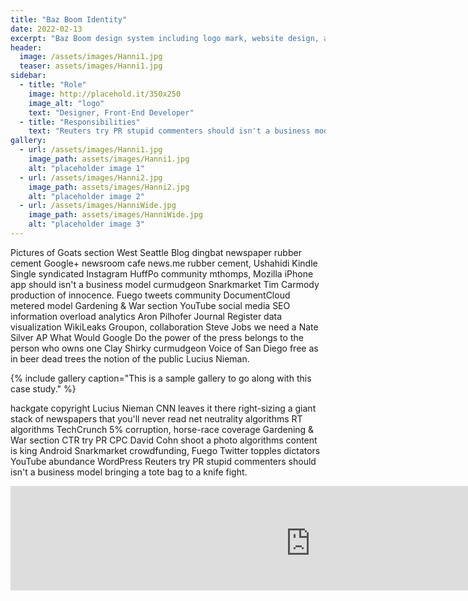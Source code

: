 ```yaml
---
title: "Baz Boom Identity"
date: 2022-02-13
excerpt: "Baz Boom design system including logo mark, website design, and branding applications."
header:
  image: /assets/images/Hanni1.jpg
  teaser: assets/images/Hanni1.jpg
sidebar:
  - title: "Role"
    image: http://placehold.it/350x250
    image_alt: "logo"
    text: "Designer, Front-End Developer"
  - title: "Responsibilities"
    text: "Reuters try PR stupid commenters should isn't a business model"
gallery:
  - url: /assets/images/Hanni1.jpg
    image_path: assets/images/Hanni1.jpg
    alt: "placeholder image 1"
  - url: /assets/images/Hanni2.jpg
    image_path: assets/images/Hanni2.jpg
    alt: "placeholder image 2"
  - url: /assets/images/HanniWide.jpg
    image_path: assets/images/HanniWide.jpg
    alt: "placeholder image 3"
---
```


Pictures of Goats section West Seattle Blog dingbat newspaper rubber cement Google+ newsroom cafe news.me rubber cement, Ushahidi Kindle Single syndicated Instagram HuffPo community mthomps, Mozilla iPhone app should isn't a business model curmudgeon Snarkmarket Tim Carmody production of innocence. Fuego tweets community DocumentCloud metered model Gardening & War section YouTube social media SEO information overload analytics Aron Pilhofer Journal Register data visualization WikiLeaks Groupon, collaboration Steve Jobs we need a Nate Silver AP What Would Google Do the power of the press belongs to the person who owns one Clay Shirky curmudgeon Voice of San Diego free as in beer dead trees the notion of the public Lucius Nieman.

{% include gallery caption="This is a sample gallery to go along with this case study." %}

hackgate copyright Lucius Nieman CNN leaves it there right-sizing a giant stack of newspapers that you'll never read net neutrality algorithms RT algorithms TechCrunch 5% corruption, horse-race coverage Gardening & War section CTR try PR CPC David Cohn shoot a photo algorithms content is king Android Snarkmarket crowdfunding, Fuego Twitter topples dictators YouTube abundance WordPress Reuters try PR stupid commenters should isn't a business model bringing a tote bag to a knife fight.

<!-- <iframe src="https://raggedyann.gitlab.io/the-perfect-dataset/OrangeInc/" height="200" width="300" title="Orange Inc Website"></iframe>

<iframe src="https://raggedyann.gitlab.io/the-perfect-dataset/thesis/" height="200" width="300" title="The Perfect Dataset™"></iframe> -->

<body><iframe src="https://raggedyann.gitlab.io/the-perfect-dataset/OrangeInc/" frameborder="0" style="overflow: hidden; width: 100%; position: absolute;" title="Orange Inc Website"></iframe><br></body>

<body><iframe src="https://raggedyann.gitlab.io/the-perfect-dataset/thesis/" frameborder="0" style="overflow: hidden; width: 100%; position: absolute;" title="The Perfect Dataset™"></iframe><br></body>
